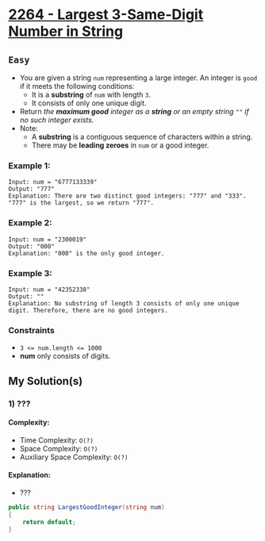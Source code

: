 [leet]: https://leetcode.com/problems/largest-3-same-digit-number-in-string/

# [2264 - Largest 3-Same-Digit Number in String][leet]

## ```Easy```

- You are given a string `num` representing a large integer. An integer is `good` if it meets the following conditions:
  - It is a **substring** of `num` with length `3`.
  - It consists of only one unique digit.
- Return _the **maximum good** integer as a **string** or an empty string `""` if no such integer exists._
- Note:
  - A **substring** is a contiguous sequence of characters within a string.
  - There may be **leading zeroes** in `num` or a good integer.

### Example 1:

```
Input: num = "6777133339"
Output: "777"
Explanation: There are two distinct good integers: "777" and "333".
"777" is the largest, so we return "777".
```

### Example 2:

```
Input: num = "2300019"
Output: "000"
Explanation: "000" is the only good integer.
```

### Example 3:

```
Input: num = "42352338"
Output: ""
Explanation: No substring of length 3 consists of only one unique digit. Therefore, there are no good integers.
```

### Constraints

- `3 <= num.length <= 1000`
- **num** only consists of digits.


## My Solution(s)

### 1) ???

#### Complexity:

- Time Complexity: ```O(?)```
- Space Complexity: ```O(?)```
- Auxiliary Space Complexity: ```O(?)```

#### Explanation:

- ???

```cs
public string LargestGoodInteger(string num)
{
    return default;
}
```
